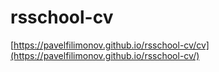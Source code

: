 # rsschool-cv
[https://pavelfilimonov.github.io/rsschool-cv/cv](https://pavelfilimonov.github.io/rsschool-cv/)